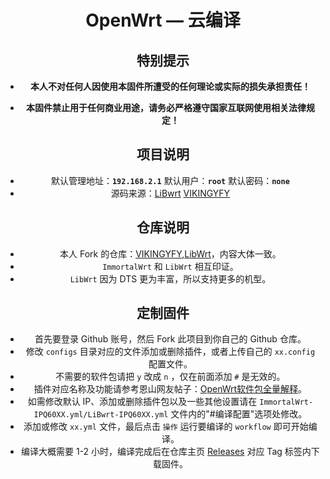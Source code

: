 <div align="center">
<h1>OpenWrt — 云编译</h1>

## 特别提示

- **本人不对任何人因使用本固件所遭受的任何理论或实际的损失承担责任！**

- **本固件禁止用于任何商业用途，请务必严格遵守国家互联网使用相关法律规定！**

## 项目说明
- 默认管理地址：**`192.168.2.1`** 默认用户：**`root`** 默认密码：**`none`**
- 源码来源：[LiBwrt](https://github.com/LiBwrt-op/openwrt-6.x) [VIKINGYFY](https://github.com/VIKINGYFY/immortalwrt)

## 仓库说明
- 本人 Fork 的仓库：[VIKINGYFY](https://github.com/VIKINGYFY/immortalwrt),[LibWrt](https://github.com/LiBwrt/openwrt-6.x)，内容大体一致。
- `ImmortalWrt` 和 `LibWrt` 相互印证。
- `LibWrt` 因为 DTS 更为丰富，所以支持更多的机型。

## 定制固件
- 首先要登录 Github 账号，然后 Fork 此项目到你自己的 Github 仓库。
- 修改 `configs` 目录对应的文件添加或删除插件，或者上传自己的 `xx.config` 配置文件。
- 不需要的软件包请把 `y` 改成 `n` ，仅在前面添加 `#` 是无效的。
- 插件对应名称及功能请参考恩山网友帖子：[OpenWrt软件包全量解释](https://www.right.com.cn/FORUM/forum.php?mod=viewthread&tid=8384897)。
- 如需修改默认 IP、添加或删除插件包以及一些其他设置请在 `ImmortalWrt-IPQ60XX.yml/LiBwrt-IPQ60XX.yml` 文件内的"#编译配置"选项处修改。
- 添加或修改 `xx.yml` 文件，最后点击 `操作` 运行要编译的 `workflow` 即可开始编译。
- 编译大概需要 1-2 小时，编译完成后在仓库主页 [Releases](https://github.com/krisxu23/openwrt-ci-VIKINGYFY/releases) 对应 Tag 标签内下载固件。
